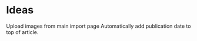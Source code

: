 Ideas
======
Upload images from main import page
Automatically add publication date to top of article.